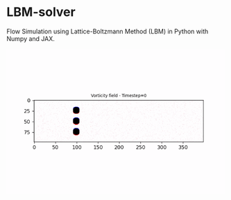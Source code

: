 # LBM-solver

Flow Simulation using Lattice-Boltzmann Method (LBM) in Python with Numpy and JAX.

![](videos/Vorticity.gif)
